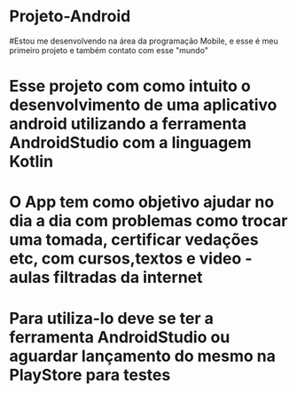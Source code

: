 # Projeto-Android

#Estou me desenvolvendo na área da programação Mobile, e esse é meu primeiro projeto e também contato com esse "mundo"

# Esse projeto com como intuito o desenvolvimento de uma aplicativo android utilizando a ferramenta AndroidStudio com a linguagem Kotlin

# O App tem como objetivo ajudar no dia a dia com problemas como trocar uma tomada, certificar vedações etc, com cursos,textos e video - aulas filtradas da internet

# Para utiliza-lo deve se ter a ferramenta AndroidStudio ou aguardar lançamento do mesmo na PlayStore para testes 
